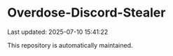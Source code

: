 # Overdose-Discord-Stealer

Last updated: 2025-07-10 15:41:22

This repository is automatically maintained.
